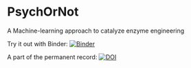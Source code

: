 # PsychOrNot
A Machine-learning approach to catalyze enzyme engineering

Try it out with Binder:
[![Binder](https://mybinder.org/badge_logo.svg)](https://mybinder.org/v2/gh/bjartelund/PsychOrNot/HEAD?labpath=prototype.ipynb)

A part of the permanent record:
[![DOI](https://zenodo.org/badge/438948747.svg)](https://zenodo.org/badge/latestdoi/438948747)
